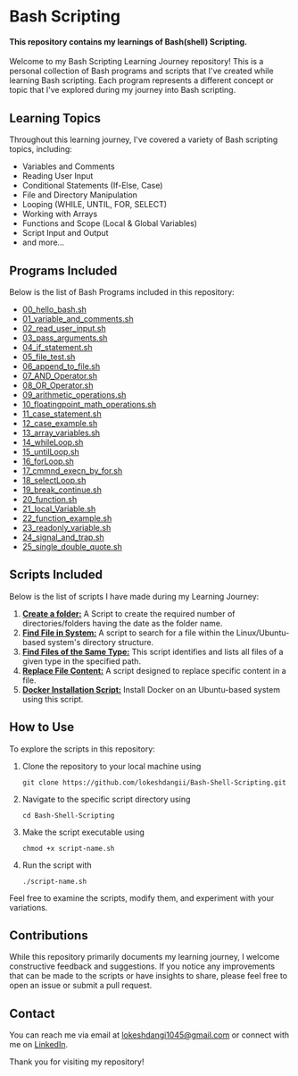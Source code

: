 
# Bash Scripting

#### This repository contains my learnings of Bash(shell) Scripting. 

Welcome to my Bash Scripting Learning Journey repository! This is a personal collection of Bash programs and scripts that I've created while learning Bash scripting. Each program represents a different concept or topic that I've explored during my journey into Bash scripting.

## Learning Topics

Throughout this learning journey, I've covered a variety of Bash scripting topics, including:

- Variables and Comments
- Reading User Input
- Conditional Statements (If-Else, Case)
- File and Directory Manipulation
- Looping (WHILE, UNTIL, FOR, SELECT)
- Working with Arrays
- Functions and Scope (Local & Global Variables)
- Script Input and Output
- and more...

## Programs Included
Below is the list of Bash Programs included in this repository:

- [00_hello_bash.sh](https://github.com/lokeshdangii/Bash-Shell-Scripting/blob/main/00_hello_bash.sh)
- [01_variable_and_comments.sh](https://github.com/lokeshdangii/Bash-Shell-Scripting/blob/main/01_variable_and_comments.sh)
- [02_read_user_input.sh](https://github.com/lokeshdangii/Bash-Shell-Scripting/blob/main/02_read_user_input.sh)
- [03_pass_arguments.sh](https://github.com/lokeshdangii/Bash-Shell-Scripting/blob/main/03_pass_arguments.sh)
- [04_if_statement.sh](https://github.com/lokeshdangii/Bash-Shell-Scripting/blob/main/04_if_statement.sh)
- [05_file_test.sh](https://github.com/lokeshdangii/Bash-Shell-Scripting/blob/main/05_file_test.sh)
- [06_append_to_file.sh](https://github.com/lokeshdangii/Bash-Shell-Scripting/blob/main/06_append_to_file.sh)
- [07_AND_Operator.sh](https://github.com/lokeshdangii/Bash-Shell-Scripting/blob/main/07_AND_Operator.sh)
- [08_OR_Operator.sh](https://github.com/lokeshdangii/Bash-Shell-Scripting/blob/main/08_OR_Operator.sh)
- [09_arithmetic_operations.sh](https://github.com/lokeshdangii/Bash-Shell-Scripting/blob/main/09_arithmetic_operations.sh)
- [10_floatingpoint_math_operations.sh](https://github.com/lokeshdangii/Bash-Shell-Scripting/blob/main/10_floatingpoint_math_operations.sh)
- [11_case_statement.sh](https://github.com/lokeshdangii/Bash-Shell-Scripting/blob/main/11_case_statement.sh)
- [12_case_example.sh](https://github.com/lokeshdangii/Bash-Shell-Scripting/blob/main/12_case_example.sh)
- [13_array_variables.sh](https://github.com/lokeshdangii/Bash-Shell-Scripting/blob/main/13_array_variables.sh)
- [14_whileLoop.sh](https://github.com/lokeshdangii/Bash-Shell-Scripting/blob/main/14_whileLoop.sh)
- [15_untilLoop.sh](https://github.com/lokeshdangii/Bash-Shell-Scripting/blob/main/15_untilLoop.sh)
- [16_forLoop.sh](https://github.com/lokeshdangii/Bash-Shell-Scripting/blob/main/16_forLoop.sh)
- [17_cmmnd_execn_by_for.sh](https://github.com/lokeshdangii/Bash-Shell-Scripting/blob/main/17_cmmnd_execn_by_for.sh)
- [18_selectLoop.sh](https://github.com/lokeshdangii/Bash-Shell-Scripting/blob/main/18_selectLoop.sh)
- [19_break_continue.sh](https://github.com/lokeshdangii/Bash-Shell-Scripting/blob/main/19_break_continue.sh)
- [20_function.sh](https://github.com/lokeshdangii/Bash-Shell-Scripting/blob/main/20_function.sh)
- [21_local_Variable.sh](https://github.com/lokeshdangii/Bash-Shell-Scripting/blob/main/21_local_Variable.sh)
- [22_function_example.sh](https://github.com/lokeshdangii/Bash-Shell-Scripting/blob/main/22_function_example.sh)
- [23_readonly_variable.sh](https://github.com/lokeshdangii/Bash-Shell-Scripting/blob/main/23_readonly_variable.sh)
- [24_signal_and_trap.sh](https://github.com/lokeshdangii/Bash-Shell-Scripting/blob/main/24_signal_and_trap.sh)
- [25_single_double_quote.sh](https://github.com/lokeshdangii/Bash-Shell-Scripting/blob/main/25_single_double_quote.sh)


## Scripts Included
Below is the list of scripts I have made during my Learning Journey:

1. **[Create a folder:](https://github.com/lokeshdangii/Bash-Shell-Scripting/blob/main/My_Scripts/01_folder_creation.sh)** A Script to create the required number of directories/folders having the date as the folder name.
2. **[Find File in System:](https://github.com/lokeshdangii/Bash-Shell-Scripting/blob/main/My_Scripts/02_find_file.sh)** A script to search for a file within the Linux/Ubuntu-based system's directory structure.
3. **[Find Files of the Same Type:](https://github.com/lokeshdangii/Bash-Shell-Scripting/blob/main/My_Scripts/03_find_all_same_type_files.sh)** This script identifies and lists all files of a given type in the specified path.
4. **[Replace File Content:](https://github.com/lokeshdangii/Bash-Shell-Scripting/blob/main/My_Scripts/04_replace_contentOffile.sh)** A script designed to replace specific content in a file.
5. **[Docker Installation Script:](https://github.com/lokeshdangii/Bash-Shell-Scripting/blob/main/My_Scripts/05_docker_installation_script.sh)** Install Docker on an Ubuntu-based system using this script.

## How to Use

To explore the scripts in this repository:

1. Clone the repository to your local machine using

     ```
   git clone https://github.com/lokeshdangii/Bash-Shell-Scripting.git
     ```
3. Navigate to the specific script directory using

     ```
   cd Bash-Shell-Scripting
     ```
5. Make the script executable using

     ```
   chmod +x script-name.sh
     ```
7. Run the script with

   ```
   ./script-name.sh
   ```

Feel free to examine the scripts, modify them, and experiment with your variations. 

## Contributions

While this repository primarily documents my learning journey, I welcome constructive feedback and suggestions. If you notice any improvements that can be made to the scripts or have insights to share, please feel free to open an issue or submit a pull request.

## Contact

You can reach me via email at [lokeshdangi1045@gmail.com](mailto:lokeshdangi1045@gmail.com) or connect with me on [LinkedIn](https://www.linkedin.com/in/lokeshdangi/). 

Thank you for visiting my repository!

